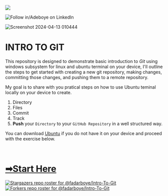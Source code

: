 <a href="https://www.linkedin.com/in/adeboye-famurewa-700b9426/"><img src="https://img.shields.io/badge/LinkedIn-0077B5?style=for-the-badge&logo=linkedin&logoColor=white"></a> 

![](https://img.shields.io/badge/Follow%20%ad-1.4k-blue?logo=linkedin&style=social "Follow in/Adeboye on LinkedIn") 


![Screenshot 2024-04-13 010444](https://github.com/fadarboye/Intro-To-Git/assets/130584349/dc8b3f15-41aa-49e5-91a2-5fbb2b00dd69)

# INTRO TO GIT

This repository is designed to demonstrate basic introduction to *Git* using windows subsystem for linux and ubuntu terminal on your device, I'll outline the steps to get started with creating a new git repository, making changes, committing those changes, and pushing them to a remote repository.

My goal is to share with you pratical steps on how to use Ubuntu teminal locally on your device to create.

1. Directory
2. Files
3. Commit
4. Track
5. **Push** your `Directory` to your `GitHub Repository` in a well structured way. 

You can download [Ubuntu](https://ubuntu.com/download) if you do not have it on your device and proceed with the exercise below.

<br/>


# [➡Start Here](https://github.com/fadarboye/Intro-To-Git/blob/main/PAGE%201.md)   


[![Stargazers repo roster for @fadarboye/Intro-To-Git](https://reporoster.com/stars/dark/fadarboye/Intro-To-Git)](https://github.com/fadarboye/Intro-To-Git/stargazers)  [![Forkers repo roster for @fadarboye/Intro-To-Git](https://reporoster.com/forks/dark/fadarboye/Intro-To-Git)](https://github.com/fadarboye/Intro-To-Git/network/members)
